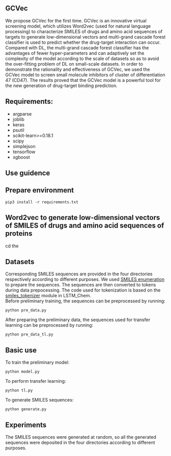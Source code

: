 ## GCVec
We propose GCVec for the first time. GCVec is an innovative virtual screening model, which utilizes Word2vec (used for natural language processing) to characterize SMILES of drugs and amino acid sequences of targets to generate low-dimensional vectors and multi-grand cascade forest classifier is used to predict whether the drug-target interaction can occur. Compared with DL, the multi-grand cascade forest classifier has the advantages of fewer hyper-parameters and can adaptively set the complexity of the model according to the scale of datasets so as to avoid the over-fitting problem of DL on small-scale datasets. In order to demonstrate the rationality and effectiveness of GCVec, we used the GCVec model to screen small molecule inhibitors of cluster of differentiation 47 (CD47). The results proved that the GCVec model is a powerful tool for the new generation of drug-target binding prediction.

## Requirements:
* argparse
* joblib
* keras
* psutil
* scikit-learn>=0.18.1
* scipy
* simplejson
* tensorflow
* xgboost

## Use guidence
## Prepare environment
```
pip3 install -r requirements.txt
```
## Word2vec to generate low-dimensional vectors of SMILES of drugs and amino acid sequences of proteins
cd the 



## Datasets
Corresponding SMILES sequences are provided in the four directories respectively according to different purposes.
We used [SMILES enumeration](https://github.com/Ebjerrum/SMILES-enumeration) to prepare the sequences.
The sequences are then converted to tokens during data prepocessing. The code used for tokenization is based on the [smiles_tokenizer](https://github.com/topazape/LSTM_Chem/blob/master/lstm_chem/utils/smiles_tokenizer.py) module in LSTM_Chem.  
Before preliminary training, the sequences can be preprocessed by running:
```
python pre_data.py
```
After preparing the preliminary data, the sequences used for transfer learning can be preprocessed by running:
```
python pre_data_tl.py
```

## Basic use
To train the preliminary model:
```
python model.py
```
To perform transfer learning:
```
python tl.py
```
To generate SMILES sequences:
```
python generate.py
```

## Experiments
The SMILES sequences were generated at random, so all the generated sequences were deposited in the four directories according to different purposes.
